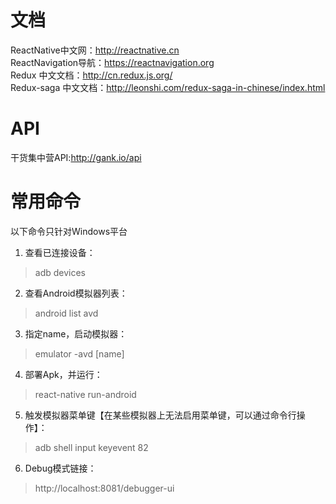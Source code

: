 # 文档
ReactNative中文网：http://reactnative.cn <br/>
ReactNavigation导航：https://reactnavigation.org <br/>
Redux 中文文档：http://cn.redux.js.org/<br/>
Redux-saga 中文文档：http://leonshi.com/redux-saga-in-chinese/index.html<br/>

# API
干货集中营API:http://gank.io/api <br/>


# 常用命令
以下命令只针对Windows平台

 1. 查看已连接设备：
   > adb devices
 2. 查看Android模拟器列表：
   > android list avd
 3. 指定name，启动模拟器：
   > emulator -avd [name] 
 4. 部署Apk，并运行：
   > react-native run-android 
 5. 触发模拟器菜单键【在某些模拟器上无法启用菜单键，可以通过命令行操作】：
   > adb shell input keyevent 82 
 6. Debug模式链接：
   > http://localhost:8081/debugger-ui

